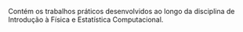 Contém os trabalhos práticos desenvolvidos ao longo da disciplina de Introdução à Física e Estatística Computacional.
